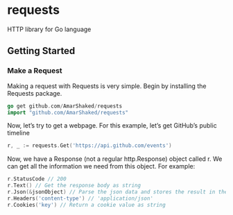 # requests
HTTP library for Go language
## Getting Started

### Make a Request
Making a request with Requests is very simple.
Begin by installing the Requests package.
~~~ go
go get github.com/AmarShaked/requests
import "github.com/AmarShaked/requests"
~~~
Now, let’s try to get a webpage. For this example, let’s get GitHub’s public timeline
~~~ go
r, _ := requests.Get('https://api.github.com/events')
~~~
Now, we have a Response (not a regular http.Response) object called r. We can get all the information we need from this object.
For example:
~~~ go
r.StatusCode // 200
r.Text() // Get the response body as string
r.Json(&jsonObject) // Parse the json data and stores the result in the value pointed to by jsonObject.
r.Headers('content-type') // 'application/json'
r.Cookies('key') // Return a cookie value as string
~~~